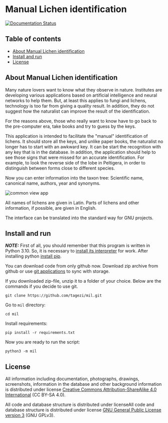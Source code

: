# Manual Lichen identification

[![Documentation Status](https://readthedocs.org/projects/manual-lichen-identification/badge/?version=latest)](https://manual-lichen-identification.readthedocs.io/en/latest/?badge=latest)

## Table of contents

- [About Manual Lichen identification](#about-manual-lichen-identification)
- [Install and run](#install-and-run)
- [License](#license)

## About Manual Lichen identification

Many nature lovers want to know what they observe in nature. Institutes are
developing various applications based on artificial intelligence and neural
networks to help them. But, at least this applies to fungi and lichens,
technology is too far from giving a quality result. In addition, they do not
suggest how the naturalist can improve the result of the identification.

For the reasons above, those who really want to know have to go back to the
pre-computer era, take books and try to guess by the keys.

This application is intended to facilitate the "manual" identification of
lichens. It should store all the keys, and unlike paper books, the naturalist
no longer has to start with an awkward key. It can be start the recognition
with any key that is in the database. In addition, the application should help
to see those signs that were missed for an accurate identification. 
For example, to look the reverse side of the lobe in Peltigera, in order to 
distinguish between forms close to different species.

Now you can enter information into the taxon tree:
Scientific name, canonical name, authors, year and synonyms.

![common view app](https://github.com/tagezi/mli/blob/master/files/images/common_view_01.png?raw=true)

All names of lichens are given in Latin.
Parts of lichens and other information, if possible, are given in English.

The interface can be translated into the standard way for GNU projects.

## Install and run

**_NOTE:_**
   First of all, you should remember that this program is written in
   Python 3.10. So, it is necessary to 
   [install its interpreter](https://www.python.org/) for work.
   After installing python
   [install pip](https://pip.pypa.io/en/stable/installation/).

You can download code from only github now. Download zip archive from github
or use [git applications](https://git-scm.com/) to sync with storage.

If you downloaded zip-file, unzip it to a folder of your choice.
Below are the commands if you decide to use git.

```commandline
git clone https://github.com/tagezi/mil.git
```

Go to `mil` directory:

```commandline
cd mil
```

Install requirements:

```commandline
pip install -r requirements.txt
```

Now you are ready to run the script:

```commandline
python3 -m mil
```

## License

All information including documentation, photographs, drawings, screenshots,
information in the database and other background information is distributed
under license [Creative Commons Attribution-ShareAlike 4.0 
International](https://creativecommons.org/licenses/by-sa/4.0/deed.en) 
(CC BY-SA 4.0).

All code and database structure is distributed under licenseAll code and
database structure is distributed under license [GNU General Public License
version 3](https://www.gnu.org/licenses/gpl-3.0-standalone.html) (GNU GPLv3).
